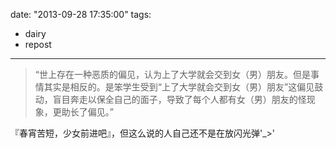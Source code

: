 date: "2013-09-28 17:35:00"
tags:
- dairy
- repost
---
> “世上存在一种恶质的偏见，认为上了大学就会交到女（男）朋友。但是事情其实是相反的。是笨学生受到“上了大学就会交到女（男）朋友”这偏见鼓动，盲目奔走以保全自己的面子，导致了每个人都有女（男）朋友的怪现象，更助长了偏见。”

『春宵苦短，少女前进吧』，但这么说的人自己还不是在放闪光弹'_>'